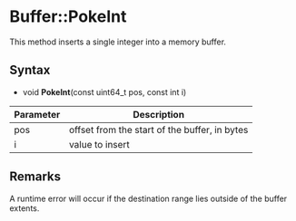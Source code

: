 # Buffer::PokeInt #
This method inserts a single integer into a memory buffer.

## Syntax ##
- void **PokeInt**(const uint64_t pos, const int i)

| Parameter | Description |
| ----- | ----- |
| pos | offset from the start of the buffer, in bytes |
| i | value to insert |

## Remarks ##
A runtime error will occur if the destination range lies outside of the buffer extents.
